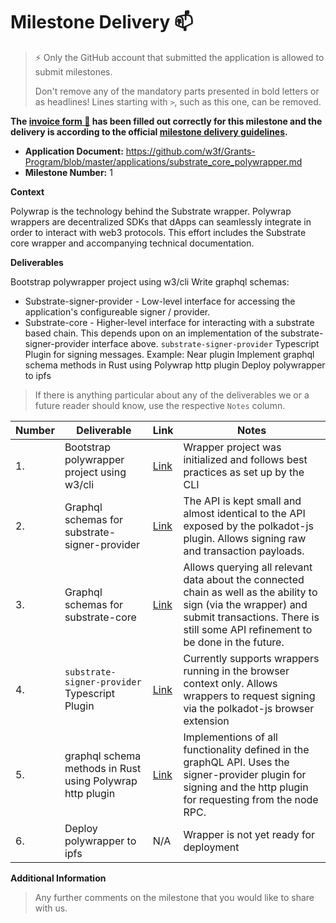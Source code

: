 # Milestone Delivery :mailbox:

> ⚡ Only the GitHub account that submitted the application is allowed to submit milestones. 
> 
> Don't remove any of the mandatory parts presented in bold letters or as headlines! Lines starting with `>`, such as this one, can be removed.

**The [invoice form :pencil:](https://docs.google.com/forms/d/e/1FAIpQLSfmNYaoCgrxyhzgoKQ0ynQvnNRoTmgApz9NrMp-hd8mhIiO0A/viewform) has been filled out correctly for this milestone and the delivery is according to the official [milestone delivery guidelines](https://github.com/w3f/Grants-Program/blob/master/docs/milestone-deliverables-guidelines.md).**  

* **Application Document:** https://github.com/w3f/Grants-Program/blob/master/applications/substrate_core_polywrapper.md
* **Milestone Number:** 1

**Context**

Polywrap is the technology behind the Substrate wrapper. Polywrap wrappers are decentralized SDKs that dApps can seamlessly integrate in order to interact with web3 protocols. This effort includes the Substrate core wrapper and accompanying technical documentation.

**Deliverables**

Bootstrap polywrapper project using w3/cli
Write graphql schemas:
* Substrate-signer-provider - Low-level interface for accessing the application's configureable signer / provider.
* Substrate-core - Higher-level interface for interacting with a substrate based chain. This depends upon on an implementation of the substrate-signer-provider interface above.
`substrate-signer-provider` Typescript Plugin for signing messages. Example: Near plugin 
Implement graphql schema methods in Rust using Polywrap http plugin
Deploy polywrapper to ipfs

> 
> If there is anything particular about any of the deliverables we or a future reader should know, use the respective `Notes` column.

| Number | Deliverable | Link | Notes |
| ------------- | ------------- | ------------- |------------- |
| 1. | Bootstrap polywrapper project using w3/cli | [Link](https://github.com/ChainSafe/integrations/tree/substrate-integration/protocol/substrate/rpc-wrapper) | Wrapper project was initialized and follows best practices as set up by the CLI | 
| 2. | Graphql schemas for substrate-signer-provider  | [Link](https://github.com/ChainSafe/integrations/blob/substrate-integration/protocol/substrate/signer-provider-js/src/schema.graphql) | The API is kept small and almost identical to the API exposed by the polkadot-js plugin. Allows signing raw and transaction payloads. |
| 3. | Graphql schemas for substrate-core  | [Link](https://github.com/ChainSafe/integrations/blob/substrate-integration/protocol/substrate/rpc-wrapper/schema.graphql) | Allows querying all relevant data about the connected chain as well as the ability to sign (via the wrapper) and submit transactions. There is still some API refinement to be done in the future. |
| 4. | `substrate-signer-provider` Typescript Plugin  | [Link](https://github.com/ChainSafe/integrations/tree/substrate-integration/protocol/substrate/signer-provider-js) | Currently supports wrappers running in the browser context only. Allows wrappers to request signing via the polkadot-js browser extension |
| 5. | graphql schema methods in Rust using Polywrap http plugin | [Link](https://github.com/ChainSafe/integrations/blob/substrate-integration/protocol/substrate/rpc-wrapper/src/lib.rs) | Implementions of all functionality defined in the graphQL API. Uses the signer-provider plugin for signing and the http plugin for requesting from the node RPC. |
| 6. | Deploy polywrapper to ipfs | N/A | Wrapper is not yet ready for deployment |

**Additional Information**
> Any further comments on the milestone that you would like to share with us.
